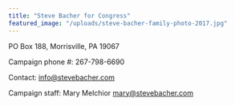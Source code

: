```yaml
---
title: "Steve Bacher for Congress"
featured_image: "/uploads/steve-bacher-family-photo-2017.jpg"
---
```


PO Box 188, Morrisville, PA 19067

Campaign phone #: 267-798-6690

Contact:  <info@stevebacher.com>

Campaign staff:
Mary Melchior
<mary@stevebacher.com>
